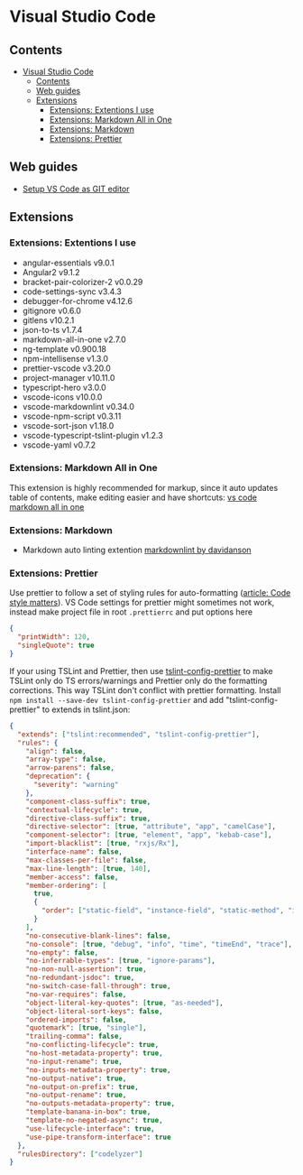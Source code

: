 # Visual Studio Code

## Contents

- [Visual Studio Code](#visual-studio-code)
  - [Contents](#contents)
  - [Web guides](#web-guides)
  - [Extensions](#extensions)
    - [Extensions: Extentions I use](#extensions-extentions-i-use)
    - [Extensions: Markdown All in One](#extensions-markdown-all-in-one)
    - [Extensions: Markdown](#extensions-markdown)
    - [Extensions: Prettier](#extensions-prettier)

## Web guides

- [Setup VS Code as GIT editor](https://stackoverflow.com/questions/30024353/how-to-use-visual-studio-code-as-default-editor-for-git)

## Extensions

### Extensions: Extentions I use

- angular-essentials v9.0.1
- Angular2 v9.1.2
- bracket-pair-colorizer-2 v0.0.29
- code-settings-sync v3.4.3
- debugger-for-chrome v4.12.6
- gitignore v0.6.0
- gitlens v10.2.1
- json-to-ts v1.7.4
- markdown-all-in-one v2.7.0
- ng-template v0.900.18
- npm-intellisense v1.3.0
- prettier-vscode v3.20.0
- project-manager v10.11.0
- typescript-hero v3.0.0
- vscode-icons v10.0.0
- vscode-markdownlint v0.34.0
- vscode-npm-script v0.3.11
- vscode-sort-json v1.18.0
- vscode-typescript-tslint-plugin v1.2.3
- vscode-yaml v0.7.2

### Extensions: Markdown All in One

This extension is highly recommended for markup, since it auto updates table of contents, make editing easier and have shortcuts: [vs code markdown all in one](https://github.com/yzhang-gh/vscode-markdown)

### Extensions: Markdown

- Markdown auto linting extention [markdownlint by davidanson](https://github.com/DavidAnson/vscode-markdownlint.git)

### Extensions: Prettier

Use prettier to follow a set of styling rules for auto-formatting ([article: Code style matters](https://christianlydemann.com/style-angular-apps-using-prettier-and-tslint/)). VS Code settings for prettier might sometimes not work, instead make project file in root `.prettierrc` and put options here

```json
{
  "printWidth": 120,
  "singleQuote": true
}
```

If your using TSLint and Prettier, then use [tslint-config-prettier](https://github.com/prettier/tslint-config-prettier) to make TSLint only do TS errors/warnings and Prettier only do the formatting corrections. This way TSLint don't conflict with prettier formatting.
Install `npm install --save-dev tslint-config-prettier` and add "tslint-config-prettier" to extends in tslint.json:

```json
{
  "extends": ["tslint:recommended", "tslint-config-prettier"],
  "rules": {
    "align": false,
    "array-type": false,
    "arrow-parens": false,
    "deprecation": {
      "severity": "warning"
    },
    "component-class-suffix": true,
    "contextual-lifecycle": true,
    "directive-class-suffix": true,
    "directive-selector": [true, "attribute", "app", "camelCase"],
    "component-selector": [true, "element", "app", "kebab-case"],
    "import-blacklist": [true, "rxjs/Rx"],
    "interface-name": false,
    "max-classes-per-file": false,
    "max-line-length": [true, 140],
    "member-access": false,
    "member-ordering": [
      true,
      {
        "order": ["static-field", "instance-field", "static-method", "instance-method"]
      }
    ],
    "no-consecutive-blank-lines": false,
    "no-console": [true, "debug", "info", "time", "timeEnd", "trace"],
    "no-empty": false,
    "no-inferrable-types": [true, "ignore-params"],
    "no-non-null-assertion": true,
    "no-redundant-jsdoc": true,
    "no-switch-case-fall-through": true,
    "no-var-requires": false,
    "object-literal-key-quotes": [true, "as-needed"],
    "object-literal-sort-keys": false,
    "ordered-imports": false,
    "quotemark": [true, "single"],
    "trailing-comma": false,
    "no-conflicting-lifecycle": true,
    "no-host-metadata-property": true,
    "no-input-rename": true,
    "no-inputs-metadata-property": true,
    "no-output-native": true,
    "no-output-on-prefix": true,
    "no-output-rename": true,
    "no-outputs-metadata-property": true,
    "template-banana-in-box": true,
    "template-no-negated-async": true,
    "use-lifecycle-interface": true,
    "use-pipe-transform-interface": true
  },
  "rulesDirectory": ["codelyzer"]
}
```
